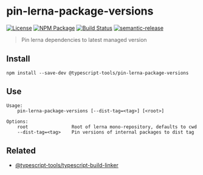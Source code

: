 # pin-lerna-package-versions

[![License][]](https://opensource.org/licenses/ISC)
[![NPM Package][]](https://npmjs.org/package/@typescript-tools/pin-lerna-package-versions)
[![Build Status]](https://github.com/typescript-tools/typescript-tools/actions/workflows/ci.yml)
[![semantic-release]](https://github.com/semantic-release/semantic-release)

[license]: https://img.shields.io/badge/License-ISC-blue.svg
[npm package]: https://img.shields.io/npm/v/@typescript-tools/pin-lerna-package-versions.svg
[build status]: https://github.com/typescript-tools/typescript-tools/actions/workflows/ci.yml/badge.svg
[semantic-release]: https://img.shields.io/badge/%20%20%F0%9F%93%A6%F0%9F%9A%80-semantic--release-e10079.svg

> Pin lerna dependencies to latest managed version

## Install

```shell
npm install --save-dev @typescript-tools/pin-lerna-package-versions
```

## Use

```
Usage:
    pin-lerna-package-versions [--dist-tag=<tag>] [<root>]

Options:
    root                Root of lerna mono-repository, defaults to cwd
    --dist-tag=<tag>    Pin versions of internal packages to dist tag
```

## Related

- [@typescript-tools/typescript-build-linker](https://github.com/typescript-tools/typescript-build-linker)
